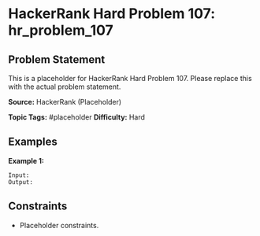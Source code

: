 # HackerRank Hard Problem 107: hr_problem_107

## Problem Statement

This is a placeholder for HackerRank Hard Problem 107.
Please replace this with the actual problem statement.

**Source:** HackerRank (Placeholder)

**Topic Tags:** #placeholder
**Difficulty:** Hard

## Examples

**Example 1:**

```
Input:
Output:
```

## Constraints

- Placeholder constraints.
